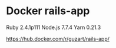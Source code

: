 # Docker rails-app

Ruby 2.4.1p111
Node.js 7.7.4
Yarn 0.21.3

https://hub.docker.com/r/guzart/rails-app/
